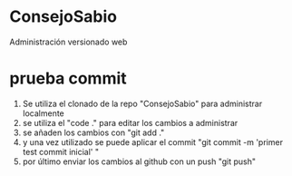 # ConsejoSabio
Administración versionado web

# prueba commit
1. Se utiliza el clonado de la repo "ConsejoSabio" para administrar localmente
2. se utiliza el "code ." para editar los cambios a administrar
3. se añaden los cambios con "git add ."
4. y una vez utilizado se puede aplicar el commit "git commit -m 'primer test commit inicial' "
5. por último enviar los cambios al github con un push "git push"